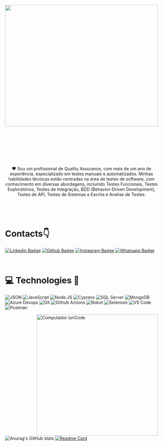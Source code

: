 
<img align="center" style="margin-bottom:100px"  height=400px width=100% src="https://cdn-hjjbh.nitrocdn.com/NUieNuHBZnIwKENrkVrRTxbvvmcPrKtl/assets/images/optimized/rev-efe8267/www.qamadness.com/wp-content/uploads/2019/04/EasyCheck-CPKLaunch-Blog.gif" />
&nbsp;&nbsp;&nbsp;

<p align="center">❤️ Sou um profissional de Quality Assurance, com mais de um ano de experiência, especializado em testes manuais e automatizados. Minhas habilidades técnicas estão centradas na área de testes de software, com conhecimento em diversas abordagens, incluindo Testes Funcionais, Testes Exploratórios, Testes de Integração, BDD (Behavior-Driven Development), Testes de API, Testes de Sistemas e Escrita e Analise de Testes.</p>&nbsp;

<p>&nbsp;&nbsp;</p>

# Contacts:point_down:

[![Linkedin Badge](https://img.shields.io/badge/LinkedIn-0077B5?style=for-the-badge&logo=linkedin&logoColor=white&link=https://www.linkedin.com/in/eduardo-santos-rodrigues-368870293/)](https://www.linkedin.com/in/eduardo-santos-rodrigues-368870293/)
[![Github Badge](https://img.shields.io/badge/GitHub-100000?style=for-the-badge&logo=github&logoColor=white&link=https://github.com/eduardostr)](https://github.com/eduardostr)
[![Instagram Badge](https://img.shields.io/badge/-Instagram-%23E4405F?style=for-the-badge&logo=instagram&logoColor=white&link=https://instagram.com/qaeduardostr)](https://instagram.com/qaeduardostr)
[![Whatsapp Badge](https://img.shields.io/badge/WhatsApp-25D366?style=for-the-badge&logo=whatsapp&logoColor=white&link=https://api.whatsapp.com/send?phone=5571982644841&text=Olá!%20Eduardo)](https://api.whatsapp.com/send?phone=5571982644841&text=Olá!%20Eduardo)

<p>&nbsp;&nbsp;</p>

# :computer: Technologies :brain:

![JSON](https://img.shields.io/badge/json-5E5C5C?style=for-the-badge&logo=json&logoColor=white)
![JavaScript](https://img.shields.io/badge/JavaScript-323330?style=for-the-badge&logo=javascript&logoColor=F7DF1E)
![Node.JS](https://img.shields.io/badge/Node.js-43853D?style=for-the-badge&logo=node.js&logoColor=white)
![Cypress](https://img.shields.io/badge/Cypress-35495E?style=for-the-badge&logo=cypress&logoColor=4FC08D)
![SQL Server](https://camo.githubusercontent.com/88afa53aae635c5b291df317cc91e6cd48a551a28a84a6add3664d311fe28765/68747470733a2f2f696d672e736869656c64732e696f2f62616467652f4d6963726f736f667425323053514c2532305365727665722d4343323932373f7374796c653d666f722d7468652d6261646765266c6f676f3d6d6963726f736f667425323073716c253230736572766572266c6f676f436f6c6f723d7768697465)
![MongoDB](https://img.shields.io/badge/MongoDB-%234ea94b.svg?style=for-the-badge&logo=mongodb&logoColor=white)
![Azure Devops](https://camo.githubusercontent.com/e635c8509d513fd5ed5c9127dadd45efa44cc00a2be24da4e71bfd8afe58c631/68747470733a2f2f696d672e736869656c64732e696f2f62616467652f6d6963726f736f6674253230617a7572652d3030383944363f7374796c653d666f722d7468652d6261646765266c6f676f3d6d6963726f736f66742d617a757265266c6f676f436f6c6f723d7768697465)
![Git](https://img.shields.io/badge/git-%23F05033.svg?style=for-the-badge&logo=git&logoColor=white)
![Github Actions](https://camo.githubusercontent.com/10fbc037dc192b6e84b8bcd8b9eb1762841606a8e5476cbf1fe4d5fcb17fed48/68747470733a2f2f696d672e736869656c64732e696f2f62616467652f4769744875625f416374696f6e732d3230383846463f7374796c653d666f722d7468652d6261646765266c6f676f3d6769746875622d616374696f6e73266c6f676f436f6c6f723d7768697465)
![Robot](https://img.shields.io/badge/Robot%20Framework-000000?style=for-the-badge&logo=robot-framework&logoColor=white)
![Selenium](https://img.shields.io/badge/Selenium-43B02A?style=for-the-badge&logo=Selenium&logoColor=white)
![VS Code](https://img.shields.io/badge/VisualStudioCode-3d85c6?style=for-the-badge&logo=VisualStudioCode&logoColor=black)
![Postman](https://img.shields.io/badge/Postman-FF6C37?style=for-the-badge&logo=postman&logoColor=white)

<img src="https://raw.githubusercontent.com/MicaelliMedeiros/micaellimedeiros/master/image/computer-illustration.png" min-width="400px" max-width="400px" width="400px" align="right" alt="Computador iuriCode">

<p>&nbsp;&nbsp;</p>

![Anurag's GitHub stats](https://github-readme-streak-stats.herokuapp.com?user=eduardostr&theme=radical&mode=weekly)
[![Readme Card](https://github-readme-stats.vercel.app/api/top-langs/?username=eduardostr&layout=compact&langs_count=6&theme=radical&mode=weekly)](https://github.com/eduardostr)
<!-- [![Top Langs](https://github-readme-stats.vercel.app/api/top-langs?username=eduardostr&theme=chartreuse-dark&show_icons=true)](https://github.com/eduardostr/github-readme-stats) -->
